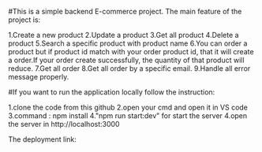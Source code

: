#This is a simple backend E-commerce project. The main feature of the project is:

1.Create a new product 
2.Update a product
3.Get all product 
4.Delete a product
5.Search a specific product with product name
6.You can order a product but if product id match with your order product id, that it will create a order.If your order create successfully, the quantity of that product will reduce.
7.Get all order
8.Get all order by a specific email.
9.Handle all error message properly.
 
#If you want to run the application locally follow the instruction:

1.clone the code from this github
2.open your cmd and open it in VS code
3.command : npm install
4."npm run start:dev" for start the server
4.open the server in http://localhost:3000

The deployment link: 